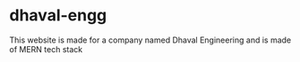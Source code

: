 # dhaval-engg
This website is made for a company named Dhaval Engineering and is made of MERN tech stack
